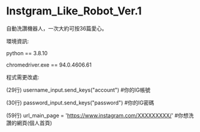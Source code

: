 # Instgram_Like_Robot_Ver.1


自動洗讚機器人，一次大約可按36篇愛心。


環境資訊:

python == 3.8.10

chromedriver.exe == 94.0.4606.61


程式需更改處: 

(29行) username_input.send_keys("account")    #你的IG帳號

(30行) password_input.send_keys("password")   #你的IG密碼

(59行) url_main_page = 'https://www.instagram.com/XXXXXXXXX/'   #你想洗讚的網頁(個人首頁)

